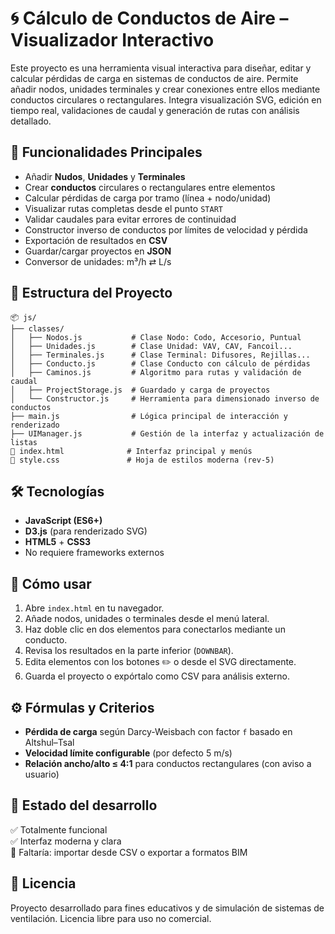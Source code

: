 
# 🌀 Cálculo de Conductos de Aire – Visualizador Interactivo

Este proyecto es una herramienta visual interactiva para diseñar, editar y calcular pérdidas de carga en sistemas de conductos de aire. Permite añadir nodos, unidades terminales y crear conexiones entre ellos mediante conductos circulares o rectangulares. Integra visualización SVG, edición en tiempo real, validaciones de caudal y generación de rutas con análisis detallado.

## 🚀 Funcionalidades Principales

- Añadir **Nudos**, **Unidades** y **Terminales**
- Crear **conductos** circulares o rectangulares entre elementos
- Calcular pérdidas de carga por tramo (línea + nodo/unidad)
- Visualizar rutas completas desde el punto `START`
- Validar caudales para evitar errores de continuidad
- Constructor inverso de conductos por límites de velocidad y pérdida
- Exportación de resultados en **CSV**
- Guardar/cargar proyectos en **JSON**
- Conversor de unidades: m³/h ⇄ L/s

## 📁 Estructura del Proyecto

```
📦 js/
├── classes/
│   ├── Nodos.js           # Clase Nodo: Codo, Accesorio, Puntual
│   ├── Unidades.js        # Clase Unidad: VAV, CAV, Fancoil...
│   ├── Terminales.js      # Clase Terminal: Difusores, Rejillas...
│   ├── Conducto.js        # Clase Conducto con cálculo de pérdidas
│   ├── Caminos.js         # Algoritmo para rutas y validación de caudal
│   ├── ProjectStorage.js  # Guardado y carga de proyectos
│   └── Constructor.js     # Herramienta para dimensionado inverso de conductos
├── main.js                # Lógica principal de interacción y renderizado
├── UIManager.js           # Gestión de la interfaz y actualización de listas
📄 index.html              # Interfaz principal y menús
🎨 style.css               # Hoja de estilos moderna (rev‑5)
```

## 🛠️ Tecnologías

- **JavaScript (ES6+)**
- **D3.js** (para renderizado SVG)
- **HTML5** + **CSS3**
- No requiere frameworks externos

## 📌 Cómo usar

1. Abre `index.html` en tu navegador.
2. Añade nodos, unidades o terminales desde el menú lateral.
3. Haz doble clic en dos elementos para conectarlos mediante un conducto.
4. Revisa los resultados en la parte inferior (`DOWNBAR`).
5. Edita elementos con los botones ✏️ o desde el SVG directamente.
6. Guarda el proyecto o expórtalo como CSV para análisis externo.

## ⚙️ Fórmulas y Criterios

- **Pérdida de carga** según Darcy-Weisbach con factor `f` basado en Altshul–Tsal
- **Velocidad límite configurable** (por defecto 5 m/s)
- **Relación ancho/alto ≤ 4:1** para conductos rectangulares (con aviso a usuario)

## 🧪 Estado del desarrollo

✅ Totalmente funcional  
✅ Interfaz moderna y clara  
🔧 Faltaría: importar desde CSV o exportar a formatos BIM  

## 📖 Licencia

Proyecto desarrollado para fines educativos y de simulación de sistemas de ventilación. Licencia libre para uso no comercial.

